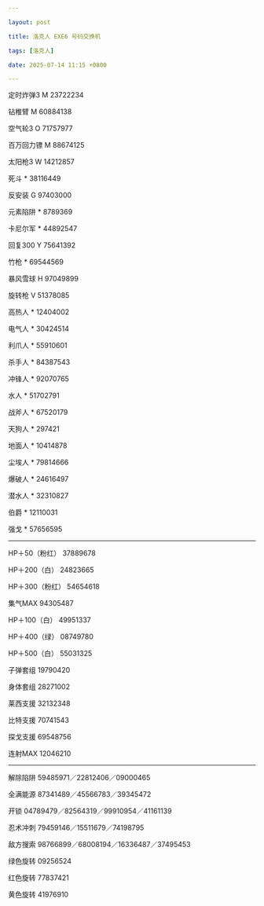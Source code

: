 ```yaml
---

layout: post

title: 洛克人 EXE6 号码交换机

tags: [洛克人]

date: 2025-07-14 11:15 +0800

---
```




定时炸弹3 M 23722234

钻椎臂 M 60884138

空气轮3 O 71757977

百万回力镖 M 88674125

太阳枪3 W 14212857

死斗 * 38116449

反安装 G 97403000

元素陷阱 * 8789369

卡尼尔军 * 44892547

回复300 Y 75641392

竹枪 * 69544569

暴风雪球 H 97049899

旋转枪 V 51378085

高热人 * 12404002

电气人 * 30424514

利爪人 * 55910601

杀手人 * 84387543

冲锋人 * 92070765

水人 * 51702791

战斧人 * 67520179

天狗人 * 297421

地面人 * 10414878

尘埃人 * 79814666

爆破人 * 24616497

潜水人 * 32310827

伯爵 * 12110031

强戈 * 57656595

---

HP＋50（粉红） 37889678

HP＋200（白） 24823665

HP＋300（粉红） 54654618

集气MAX 94305487

HP＋100（白） 49951337

HP＋400（绿） 08749780

HP＋500（白） 55031325

子弹套组 19790420

身体套组 28271002

莱西支援 32132348

比特支援 70741543

探戈支援 69548756

连射MAX 12046210

---

解除陷阱 59485971／22812406／09000465

全满能源 87341489／45566783／39345472

开锁 04789479／82564319／99910954／41161139

忍术冲刺 79459146／15511679／74198795

敌方搜索 98766899／68008194／16336487／37495453

绿色旋转 09256524

红色旋转 77837421

黄色旋转 41976910